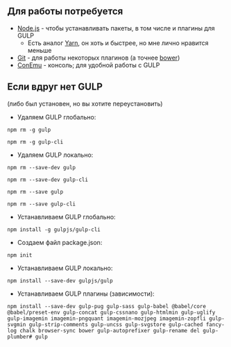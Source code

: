 ## Для работы потребуется
- [Node.js](https://nodejs.org/) - чтобы устанавливать пакеты, в том числе и плагины для GULP
    - Есть аналог [Yarn](https://yarnpkg.com/ru/), он хоть и быстрее, но мне лично нравится меньше
- [Git](https://gitforwindows.org) - для работы некоторых плагинов (а точнее [bower](https://bower.io))
- [ConEmu](https://conemu.github.io) - консоль; для удобной работы с GULP

## Если вдруг нет GULP
(либо был установен, но вы хотите переустановить)

- Удаляем GULP глобально:

`npm rm -g gulp`

`npm rm -g gulp-cli`

- Удаляем GULP локально:

`npm rm --save-dev gulp`

`npm rm --save-dev gulp-cli`

`npm rm --save gulp`

`npm rm --save gulp-cli`

- Устанавливаем GULP глобально:

`npm install -g gulpjs/gulp-cli`

- Создаем файл package.json:

`npm init`

- Устанавливаем GULP локально:

`npm install --save-dev gulpjs/gulp`

- Устанавливаем GULP плагины (зависимости):

`npm install --save-dev gulp-pug gulp-sass gulp-babel @babel/core @babel/preset-env gulp-concat gulp-cssnano gulp-htmlmin gulp-uglify gulp-imagemin imagemin-pngquant imagemin-mozjpeg imagemin-zopfli gulp-svgmin gulp-strip-comments gulp-uncss gulp-svgstore gulp-cached fancy-log chalk browser-sync bower gulp-autoprefixer gulp-rename del gulp-plumber# gulp`
